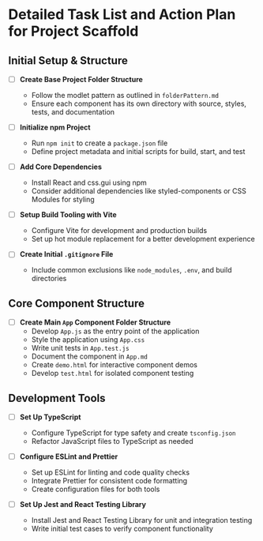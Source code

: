 # Detailed Task List and Action Plan for Project Scaffold

## Initial Setup & Structure
- [ ] **Create Base Project Folder Structure**
  - Follow the modlet pattern as outlined in `folderPattern.md`
  - Ensure each component has its own directory with source, styles, tests, and documentation

- [ ] **Initialize npm Project**
  - Run `npm init` to create a `package.json` file
  - Define project metadata and initial scripts for build, start, and test

- [ ] **Add Core Dependencies**
  - Install React and css.gui using npm
  - Consider additional dependencies like styled-components or CSS Modules for styling

- [ ] **Setup Build Tooling with Vite**
  - Configure Vite for development and production builds
  - Set up hot module replacement for a better development experience

- [ ] **Create Initial `.gitignore` File**
  - Include common exclusions like `node_modules`, `.env`, and build directories

## Core Component Structure
- [ ] **Create Main `App` Component Folder Structure**
  - Develop `App.js` as the entry point of the application
  - Style the application using `App.css`
  - Write unit tests in `App.test.js`
  - Document the component in `App.md`
  - Create `demo.html` for interactive component demos
  - Develop `test.html` for isolated component testing

## Development Tools
- [ ] **Set Up TypeScript**
  - Configure TypeScript for type safety and create `tsconfig.json`
  - Refactor JavaScript files to TypeScript as needed

- [ ] **Configure ESLint and Prettier**
  - Set up ESLint for linting and code quality checks
  - Integrate Prettier for consistent code formatting
  - Create configuration files for both tools

- [ ] **Set Up Jest and React Testing Library**
  - Install Jest and React Testing Library for unit and integration testing
  - Write initial test cases to verify component functionality